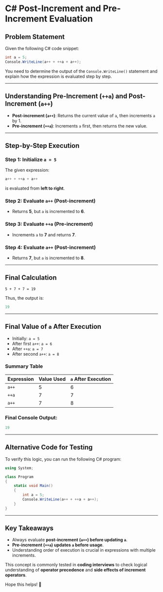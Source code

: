 # C# Post-Increment and Pre-Increment Evaluation

## Problem Statement

Given the following C# code snippet:

```csharp
int a = 5;
Console.WriteLine(a++ + ++a + a++);
```

You need to determine the output of the `Console.WriteLine()` statement and explain how the expression is evaluated step by step.

---

## Understanding Pre-Increment (`++a`) and Post-Increment (`a++`)
- **Post-increment (`a++`)**: Returns the current value of `a`, then increments `a` by 1.
- **Pre-increment (`++a`)**: Increments `a` first, then returns the new value.

---

## Step-by-Step Execution

### **Step 1: Initialize `a = 5`**

The given expression:

```csharp
a++ + ++a + a++
```

is evaluated from **left to right**.

### **Step 2: Evaluate `a++` (Post-increment)**
- Returns **5**, but `a` is incremented to **6**.

### **Step 3: Evaluate `++a` (Pre-increment)**
- Increments `a` to **7** and returns **7**.

### **Step 4: Evaluate `a++` (Post-increment)**
- Returns **7**, but `a` is incremented to **8**.

---

## Final Calculation
```
5 + 7 + 7 = 19
```
Thus, the output is:

```csharp
19
```

---

## Final Value of `a` After Execution
- Initially: `a = 5`
- After first `a++`: `a = 6`
- After `++a`: `a = 7`
- After second `a++`: `a = 8`

### **Summary Table**

| Expression | Value Used | `a` After Execution |
|------------|------------|----------------------|
| `a++`      | 5          | 6                    |
| `++a`      | 7          | 7                    |
| `a++`      | 7          | 8                    |

### **Final Console Output:**
```csharp
19
```

---

## Alternative Code for Testing
To verify this logic, you can run the following C# program:

```csharp
using System;

class Program
{
    static void Main()
    {
        int a = 5;
        Console.WriteLine(a++ + ++a + a++);
    }
}
```

---

## Key Takeaways
- Always evaluate **post-increment (`a++`) before updating `a`**.
- **Pre-increment (`++a`) updates `a` before usage**.
- Understanding order of execution is crucial in expressions with multiple increments.

This concept is commonly tested in **coding interviews** to check logical understanding of **operator precedence** and **side effects of increment operators**.

Hope this helps! 🚀

